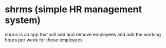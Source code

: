 # shrms (simple HR management system)

shrms is an app that will add and remove employees and add the working hours
per week for those employees

